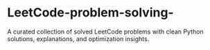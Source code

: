 # LeetCode-problem-solving-
A curated collection of solved LeetCode problems with clean Python solutions, explanations, and optimization insights.
